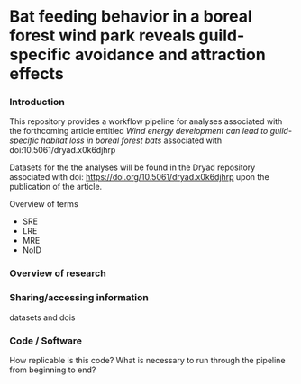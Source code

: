 
# Bat feeding behavior in a boreal forest wind park reveals guild-specific avoidance and attraction effects 

### Introduction 
This repository provides a workflow pipeline for analyses associated with the forthcoming article entitled *Wind energy development can lead to guild-specific habitat loss in boreal forest bats* associated with  doi:10.5061/dryad.x0k6djhrp

Datasets for the the analyses will be found in the Dryad repository associated with doi: https://doi.org/10.5061/dryad.x0k6djhrp upon the publication of the article. 

Overview of terms 

- SRE
- LRE
- MRE
- NoID

### Overview of research 


### Sharing/accessing information 
datasets and dois 

### Code / Software 
How replicable is this code? What is necessary to run through the pipeline from beginning to end? 

